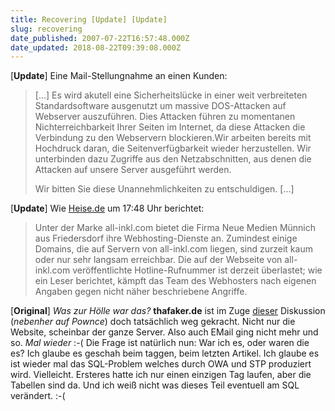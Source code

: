 ```yaml
---
title: Recovering [Update] [Update]
slug: recovering
date_published: 2007-07-22T16:57:48.000Z
date_updated: 2018-08-22T09:39:08.000Z
---
```


[**Update**] Eine Mail-Stellungnahme an einen Kunden:

> [...] Es wird akutell eine Sicherheitslücke in einer weit verbreiteten Standardsoftware ausgenutzt um massive DOS-Attacken auf Webserver auszuführen. Dies Attacken führen zu momentanen Nichterreichbarkeit Ihrer Seiten im Internet, da diese Attacken die  Verbindung zu den Webservern blockieren.Wir arbeiten bereits mit Hochdruck daran, die Seitenverfügbarkeit wieder herzustellen. Wir unterbinden dazu Zugriffe aus den Netzabschnitten, aus denen die Attacken auf unsere Server ausgeführt werden.
> 
> Wir bitten Sie diese Unannehmlichkeiten zu entschuldigen. [...]

[**Update**] Wie [Heise.de](http://www.heise.de/newsticker/meldung/93094/) um 17:48 Uhr berichtet:
> Unter der Marke all-inkl.com bietet die Firma Neue Medien Münnich aus Friedersdorf ihre Webhosting-Dienste an. Zumindest einige Domains, die auf Servern von all-inkl.com liegen, sind zurzeit kaum oder nur sehr langsam erreichbar. Die auf der Webseite von all-inkl.com veröffentlichte Hotline-Rufnummer ist derzeit überlastet; wie ein Leser berichtet, kämpft das Team des Webhosters nach eigenen Angaben gegen nicht näher beschriebene Angriffe.

[**Original**] *Was zur Hölle war das?*
**thafaker.de** ist im Zuge [dieser](__GHOST_URL__/22/sidebar-widget-argh/) Diskussion (*nebenher auf Pownce*) doch tatsächlich weg gekracht. Nicht nur die Website, scheinbar der ganze Server. Also auch EMail ging nicht mehr und so. *Mal wieder* :-( Die Frage ist natürlich nun: War ich es, oder waren die es? Ich glaube es geschah beim taggen, beim letzten Artikel. Ich glaube es ist wieder mal das SQL-Problem welches durch OWA und STP produziert wird. Vielleicht. Ersteres hatte ich nur einen einzigen Tag laufen, aber die Tabellen sind da. Und ich weiß nicht was dieses Teil eventuell am SQL verändert. :-(
